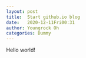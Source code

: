 ```yaml
---
layout: post
title:  Start github.io blog
date:   2020-12-11Fri00:31
author: Youngrock Oh
categories: Dummy
---
```


Hello world!
